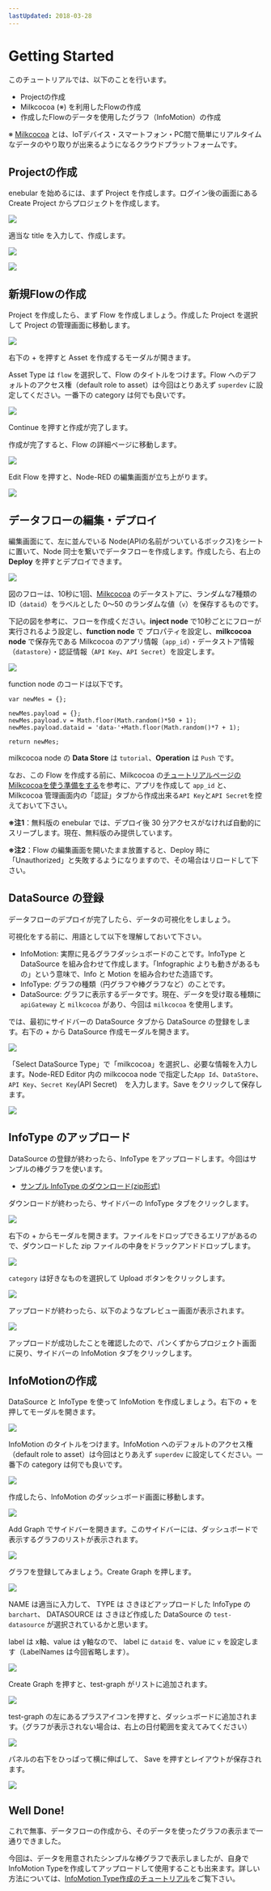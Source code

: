 ```yaml
---
lastUpdated: 2018-03-28
---
```


# Getting Started

このチュートリアルでは、以下のことを行います。

*   Projectの作成
*   Milkcocoa (※) を利用したFlowの作成
*   作成したFlowのデータを使用したグラフ（InfoMotion）の作成

※ [Milkcocoa](https://mlkcca.com) とは、IoTデバイス・スマートフォン・PC間で簡単にリアルタイムなデータのやり取りが出来るようになるクラウドプラットフォームです。

## Projectの作成

enebular を始めるには、まず Project を作成します。ログイン後の画面にある Create Project からプロジェクトを作成します。

![](https://i.gyazo.com/1e90909b5ecefe56ff1934aa41e5a7b9.png)

適当な title を入力して、作成します。

![](/_asset/images/enebular-developers-createprojectmodal.png)

![](https://i.gyazo.com/69a5b817e8681349f45373eb7aead486.png)

## 新規Flowの作成

Project を作成したら、まず Flow を作成しましょう。作成した Project を選択して Project の管理画面に移動します。

![](https://i.gyazo.com/e521afd4d489291aa774fe9429cf3321.png)

右下の + を押すと Asset を作成するモーダルが開きます。

Asset Type は `flow` を選択して、Flow のタイトルをつけます。Flow へのデフォルトのアクセス権（default role to asset）は今回はとりあえず `superdev` に設定してください。一番下の category は何でも良いです。

![](https://i.gyazo.com/257abde3b17b7d2bab924b2d0ad32ac8.png)

Continue を押すと作成が完了します。

作成が完了すると、Flow の詳細ページに移動します。

![](https://i.gyazo.com/7cb9b53259022696e7cc47e4fa81d89b.png)

Edit Flow を押すと、Node-RED の編集画面が立ち上がります。

![](/_asset/images/enebular-developers-nodered-before.png)

## データフローの編集・デプロイ

編集画面にて、左に並んでいる Node(APIの名前がついているボックス)をシートに置いて、Node 同士を繋いでデータフローを作成します。作成したら、右上の **Deploy** を押すとデプロイできます。

![](https://i.gyazo.com/2dd11f23a605ec41b73d413176d206c2.png)

図のフローは、10秒に1回、[Milkcocoa](https://mlkcca.com) のデータストアに、ランダムな7種類のID（`dataid`）をラベルとした 0〜50 のランダムな値（`v`）を保存するものです。

下記の図を参考に、フローを作成ください。**inject node** で10秒ごとにフローが実行されるよう設定し、**function node** で プロパティを設定し、**milkcocoa node** で保存先である Milkcocoa のアプリ情報（`app_id`）・データストア情報（`datastore`）・認証情報（`API Key`、`API Secret`）を設定します。

![](/_asset/images/enebular-developers-milkcocoaflow.png)

function node のコードは以下です。

```
var newMes = {};

newMes.payload = {};
newMes.payload.v = Math.floor(Math.random()*50 + 1);
newMes.payload.dataid = 'data-'+Math.floor(Math.random()*7 + 1);

return newMes;
```

milkcocoa node の **Data Store** は `tutorial`、**Operation** は `Push` です。

なお、この Flow を作成する前に、Milkcocoa の[チュートリアルページのMilkcocoaを使う準備をする](https://mlkcca.com/tutorial/page2.html)を参考に、アプリを作成して `app_id` と、Milkcocoa 管理画面内の「認証」タブから作成出来る`API Key`と`API Secret`を控えておいて下さい。

**※注1**：無料版の enebular では、デプロイ後 30 分アクセスがなければ自動的にスリープします。現在、無料版のみ提供しています。

**※注2**：Flow の編集画面を開いたまま放置すると、Deploy 時に「Unauthorized」と失敗するようになりますので、その場合はリロードして下さい。


## DataSource の登録

データフローのデプロイが完了したら、データの可視化をしましょう。

可視化をする前に、用語として以下を理解しておいて下さい。

* InfoMotion: 実際に見るグラフダッシュボードのことです。InfoType と DataSource を組み合わせて作成します。「Infographic よりも動きがあるもの」という意味で、Info と Motion を組み合わせた造語です。
* InfoType: グラフの種類（円グラフや棒グラフなど）のことです。
* DataSource: グラフに表示するデータです。現在、データを受け取る種類に `apiGateway` と `milkcocoa` があり、今回は `milkcocoa` を使用します。

では、最初にサイドバーの DataSource タブから DataSource の登録をします。右下の + から DataSource 作成モーダルを開きます。

![](https://i.gyazo.com/f63357415d983465b637c81dbf4014d3.png)

「Select DataSource Type」で「milkcocoa」を選択し、必要な情報を入力します。Node-RED Editor 内の milkcocoa node で指定した`App Id`、`DataStore`、`API Key`、`Secret Key`(API Secret)　を入力します。Save をクリックして保存します。

![](https://i.gyazo.com/7b0b7eebebe0828e564fdcb2863a47b9.png)

## InfoType のアップロード

DataSource の登録が終わったら、InfoType をアップロードします。今回はサンプルの棒グラフを使います。

<ul>
  <li><a href="/_asset/sample/barchart-getting-started.zip" target="_blank">サンプル InfoType のダウンロード(zip形式)</a></li>
</ul>

ダウンロードが終わったら、サイドバーの InfoType タブをクリックします。

![](https://i.gyazo.com/1d6ba758c53ff94c66a9545fd83aa859.png)

右下の + からモーダルを開きます。ファイルをドロップできるエリアがあるので、ダウンロードした zip ファイルの中身をドラックアンドドロップします。

![](https://i.gyazo.com/5b461780e0d2afe6758d87ecb7ae7801.png)

`category` は好きなものを選択して Upload ボタンをクリックします。

![](/_asset/images/enebular-developers-upload-infotype.png)

アップロードが終わったら、以下のようなプレビュー画面が表示されます。

![](https://i.gyazo.com/e552cdf3eb420fa291e9f162dbba422e.png)

アップロードが成功したことを確認したので、パンくずからプロジェクト画面に戻り、サイドバーの InfoMotion タブをクリックします。

##  InfoMotionの作成

DataSource と InfoType を使って InfoMotion を作成しましょう。右下の + を押してモーダルを開きます。

![](https://i.gyazo.com/7841284aa8720e3b47956d26ebbd5848.png)

InfoMotion のタイトルをつけます。InfoMotion へのデフォルトのアクセス権（default role to asset）は今回はとりあえず `superdev` に設定してください。一番下の category は何でも良いです。

![](https://i.gyazo.com/4ec89d65f12b4ad742d35afe07b615cc.png)

作成したら、InfoMotion のダッシュボード画面に移動します。

![](/_asset/images/enebular-developers-infomotion-dashboard-before.png)

Add Graph でサイドバーを開きます。このサイドバーには、ダッシュボードで表示するグラフのリストが表示されます。

![](/_asset/images/enebular-developers-infomotion-add-graph.png)

グラフを登録してみましょう。Create Graph を押します。

![](https://i.gyazo.com/20840d9afa6a2b70d1b5894f95ba107b.png)

NAME は適当に入力して、 TYPE は さきほどアップロードした InfoType の `barchart`、 DATASOURCE は さきほど作成した DataSource の `test-datasource` が選択されているかと思います。

label は x軸、value は y軸なので、 label に `dataid` を、value に `v` を設定します（LabelNames は今回省略します）。

![](/_asset/images/enebular-developers-infomotion-create-graph-filled.png)

Create Graph を押すと、test-graph がリストに追加されます。

![](/_asset/images/enebular-developers-infomotion-graphs.png)

test-graph の左にあるプラスアイコンを押すと、ダッシュボードに追加されます。（グラフが表示されない場合は、右上の日付範囲を変えてみてください）

![](https://i.gyazo.com/12cb863ff356db5f71a255fb463a420e.png)

パネルの右下をひっぱって横に伸ばして、 Save を押すとレイアウトが保存されます。

![](https://i.gyazo.com/1c01844e6aab972439e0c53dcb0fb000.png)


## Well Done!

これで無事、データフローの作成から、そのデータを使ったグラフの表示まで一通りできました。

今回は、データを用意されたシンプルな棒グラフで表示しましたが、自身でInfoMotion Typeを作成してアップロードして使用することも出来ます。詳しい方法については、[InfoMotion Type作成のチュートリアル](/developers/infomotion-type-tutorial)をご覧下さい。
